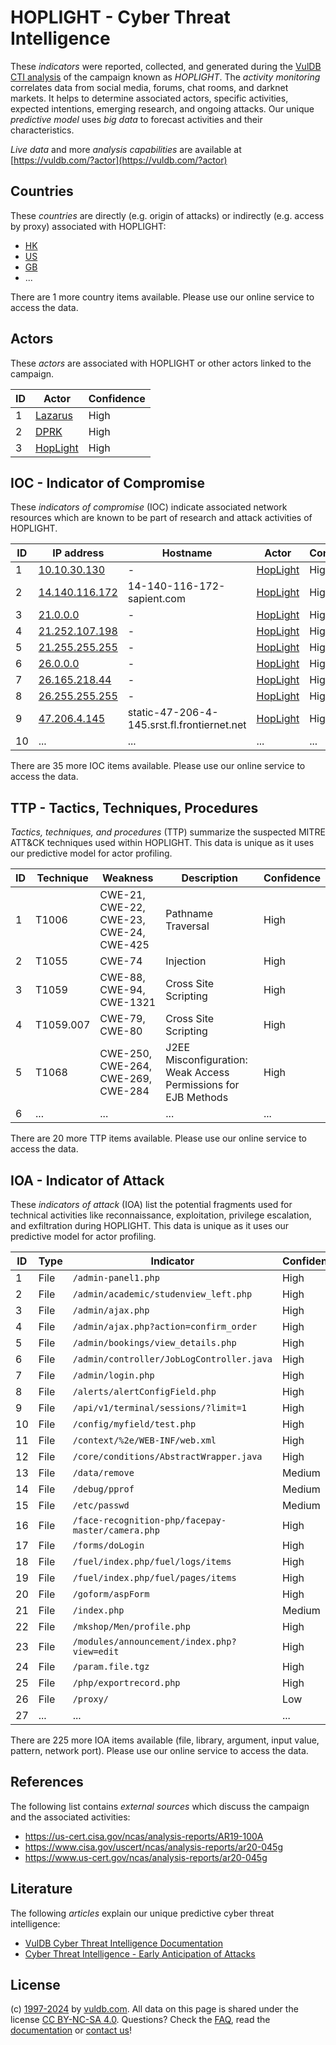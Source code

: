 # HOPLIGHT - Cyber Threat Intelligence

These _indicators_ were reported, collected, and generated during the [VulDB CTI analysis](https://vuldb.com/?kb.cti) of the campaign known as _HOPLIGHT_. The _activity monitoring_ correlates data from social media, forums, chat rooms, and darknet markets. It helps to determine associated actors, specific activities, expected intentions, emerging research, and ongoing attacks. Our unique _predictive model_ uses _big data_ to forecast activities and their characteristics.

_Live data_ and more _analysis capabilities_ are available at [https://vuldb.com/?actor](https://vuldb.com/?actor)

## Countries

These _countries_ are directly (e.g. origin of attacks) or indirectly (e.g. access by proxy) associated with HOPLIGHT:

* [HK](https://vuldb.com/?country.hk)
* [US](https://vuldb.com/?country.us)
* [GB](https://vuldb.com/?country.gb)
* ...

There are 1 more country items available. Please use our online service to access the data.

## Actors

These _actors_ are associated with HOPLIGHT or other actors linked to the campaign.

ID | Actor | Confidence
-- | ----- | ----------
1 | [Lazarus](https://vuldb.com/?actor.lazarus) | High
2 | [DPRK](https://vuldb.com/?actor.dprk) | High
3 | [HopLight](https://vuldb.com/?actor.hoplight) | High

## IOC - Indicator of Compromise

These _indicators of compromise_ (IOC) indicate associated network resources which are known to be part of research and attack activities of HOPLIGHT.

ID | IP address | Hostname | Actor | Confidence
-- | ---------- | -------- | ----- | ----------
1 | [10.10.30.130](https://vuldb.com/?ip.10.10.30.130) | - | [HopLight](https://vuldb.com/?actor.hoplight) | High
2 | [14.140.116.172](https://vuldb.com/?ip.14.140.116.172) | 14-140-116-172-sapient.com | [HopLight](https://vuldb.com/?actor.hoplight) | High
3 | [21.0.0.0](https://vuldb.com/?ip.21.0.0.0) | - | [HopLight](https://vuldb.com/?actor.hoplight) | High
4 | [21.252.107.198](https://vuldb.com/?ip.21.252.107.198) | - | [HopLight](https://vuldb.com/?actor.hoplight) | High
5 | [21.255.255.255](https://vuldb.com/?ip.21.255.255.255) | - | [HopLight](https://vuldb.com/?actor.hoplight) | High
6 | [26.0.0.0](https://vuldb.com/?ip.26.0.0.0) | - | [HopLight](https://vuldb.com/?actor.hoplight) | High
7 | [26.165.218.44](https://vuldb.com/?ip.26.165.218.44) | - | [HopLight](https://vuldb.com/?actor.hoplight) | High
8 | [26.255.255.255](https://vuldb.com/?ip.26.255.255.255) | - | [HopLight](https://vuldb.com/?actor.hoplight) | High
9 | [47.206.4.145](https://vuldb.com/?ip.47.206.4.145) | static-47-206-4-145.srst.fl.frontiernet.net | [HopLight](https://vuldb.com/?actor.hoplight) | High
10 | ... | ... | ... | ...

There are 35 more IOC items available. Please use our online service to access the data.

## TTP - Tactics, Techniques, Procedures

_Tactics, techniques, and procedures_ (TTP) summarize the suspected MITRE ATT&CK techniques used within HOPLIGHT. This data is unique as it uses our predictive model for actor profiling.

ID | Technique | Weakness | Description | Confidence
-- | --------- | -------- | ----------- | ----------
1 | T1006 | CWE-21, CWE-22, CWE-23, CWE-24, CWE-425 | Pathname Traversal | High
2 | T1055 | CWE-74 | Injection | High
3 | T1059 | CWE-88, CWE-94, CWE-1321 | Cross Site Scripting | High
4 | T1059.007 | CWE-79, CWE-80 | Cross Site Scripting | High
5 | T1068 | CWE-250, CWE-264, CWE-269, CWE-284 | J2EE Misconfiguration: Weak Access Permissions for EJB Methods | High
6 | ... | ... | ... | ...

There are 20 more TTP items available. Please use our online service to access the data.

## IOA - Indicator of Attack

These _indicators of attack_ (IOA) list the potential fragments used for technical activities like reconnaissance, exploitation, privilege escalation, and exfiltration during HOPLIGHT. This data is unique as it uses our predictive model for actor profiling.

ID | Type | Indicator | Confidence
-- | ---- | --------- | ----------
1 | File | `/admin-panel1.php` | High
2 | File | `/admin/academic/studenview_left.php` | High
3 | File | `/admin/ajax.php` | High
4 | File | `/admin/ajax.php?action=confirm_order` | High
5 | File | `/admin/bookings/view_details.php` | High
6 | File | `/admin/controller/JobLogController.java` | High
7 | File | `/admin/login.php` | High
8 | File | `/alerts/alertConfigField.php` | High
9 | File | `/api/v1/terminal/sessions/?limit=1` | High
10 | File | `/config/myfield/test.php` | High
11 | File | `/context/%2e/WEB-INF/web.xml` | High
12 | File | `/core/conditions/AbstractWrapper.java` | High
13 | File | `/data/remove` | Medium
14 | File | `/debug/pprof` | Medium
15 | File | `/etc/passwd` | Medium
16 | File | `/face-recognition-php/facepay-master/camera.php` | High
17 | File | `/forms/doLogin` | High
18 | File | `/fuel/index.php/fuel/logs/items` | High
19 | File | `/fuel/index.php/fuel/pages/items` | High
20 | File | `/goform/aspForm` | High
21 | File | `/index.php` | Medium
22 | File | `/mkshop/Men/profile.php` | High
23 | File | `/modules/announcement/index.php?view=edit` | High
24 | File | `/param.file.tgz` | High
25 | File | `/php/exportrecord.php` | High
26 | File | `/proxy/` | Low
27 | ... | ... | ...

There are 225 more IOA items available (file, library, argument, input value, pattern, network port). Please use our online service to access the data.

## References

The following list contains _external sources_ which discuss the campaign and the associated activities:

* https://us-cert.cisa.gov/ncas/analysis-reports/AR19-100A
* https://www.cisa.gov/uscert/ncas/analysis-reports/ar20-045g
* https://www.us-cert.gov/ncas/analysis-reports/ar20-045g

## Literature

The following _articles_ explain our unique predictive cyber threat intelligence:

* [VulDB Cyber Threat Intelligence Documentation](https://vuldb.com/?kb.cti)
* [Cyber Threat Intelligence - Early Anticipation of Attacks](https://www.scip.ch/en/?labs.20201022)

## License

(c) [1997-2024](https://vuldb.com/?kb.changelog) by [vuldb.com](https://vuldb.com/?kb.about). All data on this page is shared under the license [CC BY-NC-SA 4.0](https://creativecommons.org/licenses/by-nc-sa/4.0/). Questions? Check the [FAQ](https://vuldb.com/?kb.faq), read the [documentation](https://vuldb.com/?kb) or [contact us](https://vuldb.com/?contact)!
